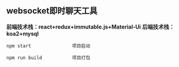 ## websocket即时聊天工具 ##

**前端技术栈：react+redux+immutable.js+Material-Ui**
**后端技术栈：koa2+mysql**

    npm start               项目启动
    
    npm run build           项目打包
    
